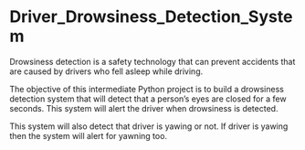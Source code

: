 # Driver_Drowsiness_Detection_System
Drowsiness detection is a safety technology that can prevent accidents that are caused by drivers who fell asleep while driving.

The objective of this intermediate Python project is to build a drowsiness detection system that will detect that a person’s eyes are closed for a few seconds. This system will alert the driver when drowsiness is detected.

This system will also detect that driver is yawing or not. If driver is yawing then the system will alert for yawning too.
